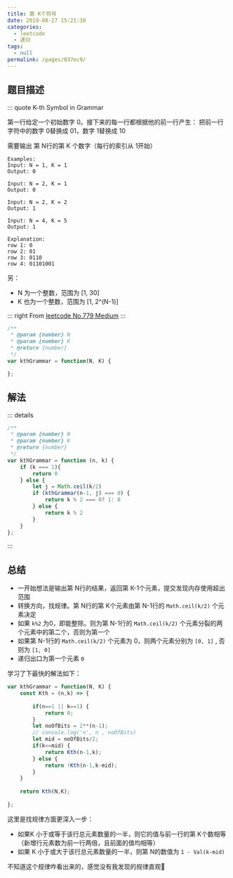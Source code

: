 ```yaml
---
title: 第 K个符号
date: 2019-08-27 15:21:10
categories: 
  - leetcode
  - 递归
tags: 
  - null
permalink: /pages/037ec9/
---
```


## 题目描述

::: quote K-th Symbol in Grammar

第一行给定一个初始数字 0。接下来的每一行都根据他的前一行产生： 把前一行字符中的数字 0替换成 01，数字 1替换成 10

需要输出 第 N行的第 K 个数字（每行的索引从 1开始）

``` 
Examples:
Input: N = 1, K = 1
Output: 0

Input: N = 2, K = 1
Output: 0

Input: N = 2, K = 2
Output: 1

Input: N = 4, K = 5
Output: 1

Explanation:
row 1: 0
row 2: 01
row 3: 0110
row 4: 01101001
```

另：

* N 为一个整数，范围为 [1, 30]
* K 也为一个整数，范围为 [1, 2^(N-1)]

::: right
From [leetcode No.779 Medium](https://leetcode.com/problems/k-th-symbol-in-grammar/)
:::

``` js
/**
 * @param {number} N
 * @param {number} K
 * @return {number}
 */
var kthGrammar = function(N, K) {

};
```

## 解法

::: details 

``` js
/**
 * @param {number} N
 * @param {number} K
 * @return {number}
 */
var kthGrammar = function (n, k) {
    if (k === 1){
        return 0
    } else {
        let j = Math.ceil(k/2)
        if (kthGrammar(n-1, j) === 0) {
            return k % 2 === 0? 1: 0
        } else {
            return k % 2
        }
    }
};
```

:::

## 总结

* 一开始想法是输出第 N行的结果，返回第 K-1个元素，提交发现内存使用超出范围
* 转换方向，找规律。第 N行的第 K个元素由第 N-1行的 `Math.ceil(k/2)` 个元素决定
* 如果 `k%2` 为0，即能整除。则为第 N-1行的 `Math.ceil(k/2)` 个元素分裂的两个元素中的第二个，否则为第一个
* 如果第 N-1行的 `Math.ceil(k/2)` 个元素为 0，则两个元素分别为 `[0, 1]` , 否则为 `[1, 0]`
* 递归出口为第一个元素 `0`

学习了下最快的解法如下：
```js
var kthGrammar = function(N, K) {
    const Kth = (n,k) => {
       
        if(n==1 || k==1) {
            return 0;
        }
        let noOfBits = 2**(n-1);
        // console.log('n', n , noOfBits)
        let mid = noOfBits/2;
        if(k<=mid) {
            return Kth(n-1,k);
        } else {
            return !Kth(n-1,k-mid);
        }
    }
    
    return Kth(N,K);
    
};
```
这里是找规律方面更深入一步：
- 如果K 小于或等于该行总元素数量的一半，则它的值与前一行的第 K个数相等（新增行元素数为前一行两倍，且前面的值均相等）
- 如果 K 小于或大于该行总元素数量的一半，则第 N的数值为 `1 - Val(k-mid)`

不知道这个规律咋看出来的，感觉没有我发现的规律直观🐶 